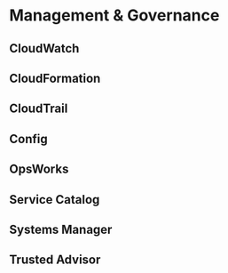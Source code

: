 # Management & Governance

## CloudWatch

## CloudFormation

## CloudTrail

## Config

## OpsWorks

## Service Catalog

## Systems Manager

## Trusted Advisor
